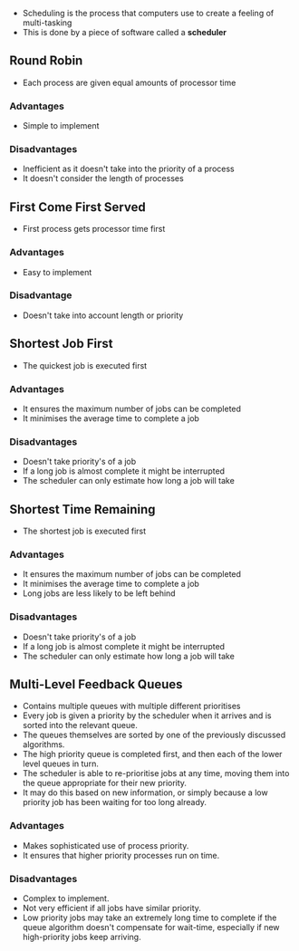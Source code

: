 - Scheduling is the process that computers use to create a feeling of multi-tasking
- This is done by a piece of software called a **scheduler**

## Round Robin
- Each process are given equal amounts of processor time
### Advantages
- Simple to implement
### Disadvantages
- Inefficient as it doesn't take into the priority of a process
- It doesn't consider the length of processes

## First Come First Served
- First process gets processor time first
### Advantages
- Easy to implement
### Disadvantage
- Doesn't take into account length or priority

## Shortest Job First
- The quickest job is executed first
### Advantages
- It ensures the maximum number of jobs can be completed
- It minimises the average time to complete a job

### Disadvantages
- Doesn't take priority's of a job
- If a long job is almost complete it might be interrupted
- The scheduler can only estimate how long a job will take

## Shortest Time Remaining
- The shortest job is executed first
### Advantages
- It ensures the maximum number of jobs can be completed
- It minimises the average time to complete a job
- Long jobs are less likely to be left behind
### Disadvantages
- Doesn't take priority's of a job
- If a long job is almost complete it might be interrupted
- The scheduler can only estimate how long a job will take

## Multi-Level Feedback Queues
- Contains multiple queues with multiple different prioritises
- Every job is given a priority by the scheduler when it arrives and is sorted into the relevant queue. 
- The queues themselves are sorted by one of the previously discussed algorithms. 
- The high priority queue is completed first, and then each of the lower level queues in turn.
- The scheduler is able to re-prioritise jobs at any time, moving them into the queue appropriate for their new priority. 
- It may do this based on new information, or simply because a low priority job has been waiting for too long already.
### Advantages 
- Makes sophisticated use of process priority.
- It ensures that higher priority processes run on time.
### Disadvantages
- Complex to implement.
- Not very efficient if all jobs have similar priority.
- Low priority jobs may take an extremely long time to complete if the queue algorithm doesn't compensate for wait-time, especially if new high-priority jobs keep arriving.



